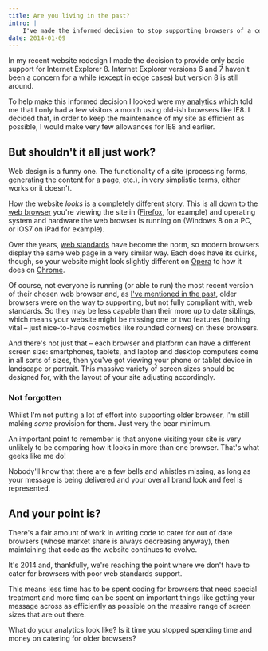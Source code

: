 ```yaml
---
title: Are you living in the past?
intro: |
    I've made the informed decision to stop supporting browsers of a certain age. Is it time you did likewise?
date: 2014-01-09
---
```


In my recent website redesign I made the decision to provide only basic support for Internet Explorer 8. Internet Explorer versions 6 and 7 haven't been a concern for a while (except in edge cases) but version 8 is still around.

To help make this informed decision I looked were my [analytics](/resources/google-analytics) which told me that I only had a few visitors a month using old-ish browsers like IE8. I decided that, in order to keep the maintenance of my site as efficient as possible, I would make very few allowances for IE8 and earlier.


## But shouldn't it all just work?

Web design is a funny one. The functionality of a site (processing forms, generating the content for a page, etc.), in very simplistic terms, either works or it doesn't.

How the website _looks_ is a completely different story. This is all down to the [web browser](/resources/whats-in-a-browser) you're viewing the site in ([Firefox](http://www.mozilla.org/en-US/firefox/features/), for example) and operating system and hardware the web browser is running on (Windows 8 on a PC, or iOS7 on iPad for example).

Over the years, [web standards](/blog/blue-beanie-day) have become the norm, so modern browsers display the same web page in a very similar way. Each does have its quirks, though, so your website might look slightly different on [Opera](http://www.opera.com/) to how it does on [Chrome](http://www.google.co.uk/chrome).

Of course, not everyone is running (or able to run) the most recent version of their chosen web browser and, as [I've mentioned in the past](/resources/older-browsers), older browsers were on the way to supporting, but not fully compliant with, web standards. So they may be less capable than their more up to date siblings, which means your website might be missing one or two features (nothing vital – just nice-to-have cosmetics like rounded corners) on these browsers.

And there's not just that – each browser and platform can have a different screen size: smartphones, tablets, and laptop and desktop computers come in all sorts of sizes, then you've got viewing your phone or tablet device in landscape or portrait. This massive variety of screen sizes should be designed for, with the layout of your site adjusting accordingly.

### Not forgotten

Whilst I'm not putting a lot of effort into supporting older browser, I'm still making _some_ provision for them. Just very the bear minimum.

An important point to remember is that anyone visiting your site is very unlikely to be comparing how it looks in more than one browser. That's what geeks like me do!

Nobody'll know that there are a few bells and whistles missing, as long as your message is being delivered and your overall brand look and feel is represented.


## And your point is?

There's a fair amount of work in writing code to cater for out of date browsers (whose market share is always decreasing anyway), then maintaining that code as the website continues to evolve.

It's 2014 and, thankfully, we're reaching the point where we don't have to cater for browsers with poor web standards support.

This means less time has to be spent coding for browsers that need special treatment and more time can be spent on important things like getting your message across as efficiently as possible on the massive range of screen sizes that are out there.

What do your analytics look like? Is it time you stopped spending time and money on catering for older browsers?
